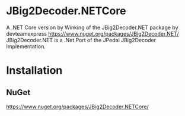 # JBig2Decoder.NETCore
A .NET Core version by Winking of the JBig2Decoder.NET package by devteamexpress https://www.nuget.org/packages/JBig2Decoder.NET/  JBig2Decoder.NET is a .Net Port of the JPedal JBig2Decoder Implementation.

# Installation
## NuGet
https://www.nuget.org/packages/JBig2Decoder.NETCore/ 
